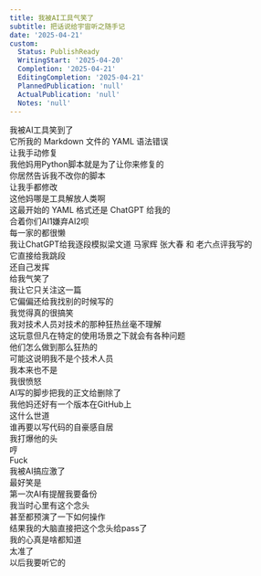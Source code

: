 ```yaml
---
title: 我被AI工具气笑了
subtitle: 把话说给宇宙听之随手记
date: '2025-04-21'
custom:
  Status: PublishReady
  WritingStart: '2025-04-20'
  Completion: '2025-04-21'
  EditingCompletion: '2025-04-21'
  PlannedPublication: 'null'
  ActualPublication: 'null'
  Notes: 'null'
---      
```

我被AI工具笑到了  
它所我的 Markdown 文件的 YAML 语法错误  
让我手动修复      
我他妈用Python脚本就是为了让你来修复的  
你居然告诉我不改你的脚本  
让我手都修改  
这他妈哪是工具解放人类啊      
这最开始的 YAML 格式还是 ChatGPT 给我的  
合着你们AI1嫌弃AI2呗  
每一家的都很懒      
我让ChatGPT给我逐段模拟梁文道 马家辉 张大春 和 老六点评我写的  
它直接给我跳段  
还自己发挥  
给我气笑了  
我让它只关注这一篇  
它偏偏还给我找别的时候写的  
我觉得真的很搞笑      
我对技术人员对技术的那种狂热丝毫不理解  
这玩意但凡在特定的使用场景之下就会有各种问题  
他们怎么做到那么狂热的  
可能这说明我不是个技术人员  
我本来也不是      
我很愤怒  
AI写的脚步把我的正文给删除了  
我他妈还好有一个版本在GitHub上  
这什么世道  
谁再要以写代码的自豪感自居  
我打爆他的头  
哼      
Fuck  
我被AI搞应激了      
最好笑是  
第一次AI有提醒我要备份  
我当时心里有这个念头  
甚至都预演了一下如何操作  
结果我的大脑直接把这个念头给pass了  
我的心真是啥都知道  
太准了  
以后我要听它的      

